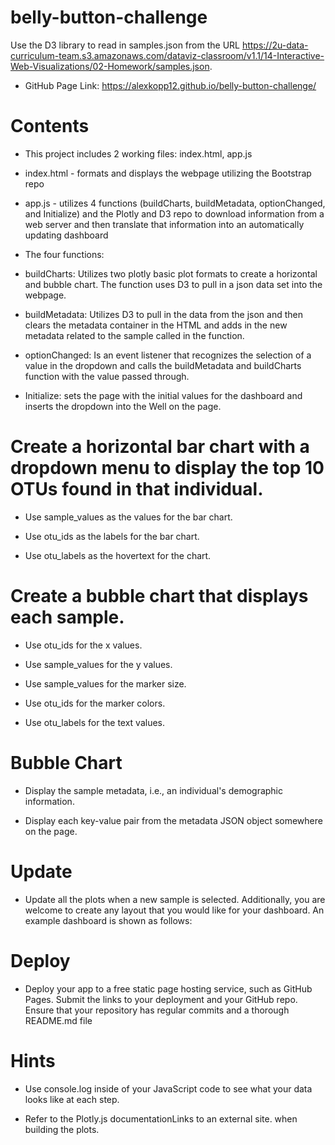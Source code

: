 # belly-button-challenge
Use the D3 library to read in samples.json from the URL https://2u-data-curriculum-team.s3.amazonaws.com/dataviz-classroom/v1.1/14-Interactive-Web-Visualizations/02-Homework/samples.json.

* GitHub Page Link: https://alexkopp12.github.io/belly-button-challenge/

# Contents

* This project includes 2 working files: index.html, app.js
* index.html - formats and displays the webpage utilizing the Bootstrap repo
* app.js - utilizes 4 functions (buildCharts, buildMetadata, optionChanged, and Initialize) and the Plotly and D3 repo to download information from a web server and then translate that information into an automatically updating dashboard

* The four functions:
* buildCharts: Utilizes two plotly basic plot formats to create a horizontal and bubble chart. The function uses D3 to pull in a json data set into the webpage. 
* buildMetadata: Utilizes D3 to pull in the data from the json and then clears the metadata container in the HTML and adds in the new metadata related to the sample called in the function.
* optionChanged: Is an event listener that recognizes the selection of a value in the dropdown and calls the buildMetadata and buildCharts function with the value passed through.
* Initialize: sets the page with the initial values for the dashboard and inserts the dropdown into the Well on the page.

# Create a horizontal bar chart with a dropdown menu to display the top 10 OTUs found in that individual.

* Use sample_values as the values for the bar chart.

* Use otu_ids as the labels for the bar chart.

* Use otu_labels as the hovertext for the chart.


# Create a bubble chart that displays each sample.

* Use otu_ids for the x values.

* Use sample_values for the y values.

* Use sample_values for the marker size.

* Use otu_ids for the marker colors.

* Use otu_labels for the text values.

# Bubble Chart

* Display the sample metadata, i.e., an individual's demographic information.

* Display each key-value pair from the metadata JSON object somewhere on the page.

# Update

* Update all the plots when a new sample is selected. Additionally, you are welcome to create any layout that you would like for your dashboard. An example dashboard is shown as follows:

# Deploy

* Deploy your app to a free static page hosting service, such as GitHub Pages. Submit the links to your deployment and your GitHub repo. Ensure that your repository has regular commits and a thorough README.md file


# Hints
* Use console.log inside of your JavaScript code to see what your data looks like at each step.

* Refer to the Plotly.js documentationLinks to an external site. when building the plots.

